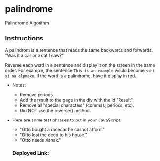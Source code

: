 # palindrome
Palindrome Algorithm

## Instructions

A palindrom is a sentence that reads the same backwards and forwards: "Was it a car or a cat I saw?"

Reverse each word in a sentence and display it on the screen in the same order. For example, the sentence `This is an example` would become `siht si na elpmaxe`. If the word is a palindrome, have it display in red.

* Notes:
  * Remove periods.
  * Add the result to the page in the div with the id "Result".
  * Remove all "special characters" (commas, periods, etc).
  * Did NOT use the reverse() method.

* Here are some test phrases to put in your JavaScript:
  * "Otto bought a racecar he cannot afford."
  * "Otto lost the deed to his house."
  * "Otto needs Xanax."

  ### Deployed Link: 